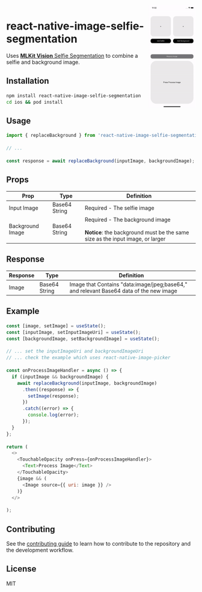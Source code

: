 <div align="right">
<img align="right" width="25%" src="./docs/demo.gif">
</div>

# react-native-image-selfie-segmentation

Uses [**MLKit Vision** Selfie Segmentation](https://developers.google.com/ml-kit/vision/selfie-segmentation) to combine
a selfie and background image.

## Installation

```sh
npm install react-native-image-selfie-segmentation
cd ios && pod install
```

## Usage

```js
import { replaceBackground } from 'react-native-image-selfie-segmentation';

// ...

const response = await replaceBackground(inputImage, backgroundImage);
```

## Props

| Prop             | Type          | Definition                                                                                                               |
|------------------|---------------|--------------------------------------------------------------------------------------------------------------------------|
| Input Image      | Base64 String | Required - The selfie image                                                                                              |
| Background Image | Base64 String | Required - The background image <br/><br/>**Notice**: the background must be the same size as the input image, or larger |

## Response

| Response | Type          | Definition                                                                              |
|----------|---------------|-----------------------------------------------------------------------------------------|
| Image    | Base64 String | Image that Contains "data:image/jpeg;base64," and relevant Base64 data of the new image |

## Example

```js
const [image, setImage] = useState();
const [inputImage, setInputImageUri] = useState();
const [backgroundImage, setBackgroundImage] = useState();

// ... set the inputImageUri and backgroundImageUri
// ... check the example which uses react-native-image-picker

const onProcessImageHandler = async () => {
  if (inputImage && backgroundImage) {
    await replaceBackground(inputImage, backgroundImage)
      .then((response) => {
        setImage(response);
      })
      .catch((error) => {
        console.log(error);
      });
  }
};

return (
  <>
    <TouchableOpacity onPress={onProcessImageHandler}>
      <Text>Process Image</Text>
    </TouchableOpacity>
    {image && (
      <Image source={{ uri: image }} />
    )}
  </>

);

```

## Contributing

See the [contributing guide](CONTRIBUTING.md) to learn how to contribute to the repository and the development workflow.

## License

MIT
